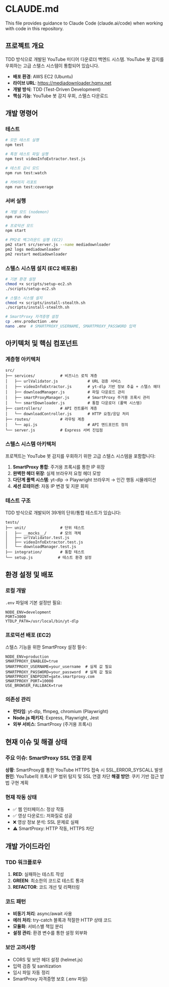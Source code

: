 # CLAUDE.md

This file provides guidance to Claude Code (claude.ai/code) when working with code in this repository.

## 프로젝트 개요

TDD 방식으로 개발된 YouTube 미디어 다운로더 백엔드 시스템. YouTube 봇 감지를 우회하는 고급 스텔스 시스템이 통합되어 있습니다.

- **배포 환경**: AWS EC2 (Ubuntu)
- **라이브 URL**: https://mediadownloader.hqmx.net
- **개발 방식**: TDD (Test-Driven Development)
- **핵심 기능**: YouTube 봇 감지 우회, 스텔스 다운로드

## 개발 명령어

### 테스트
```bash
# 모든 테스트 실행
npm test

# 특정 테스트 파일 실행
npm test videoInfoExtractor.test.js

# 테스트 감시 모드
npm run test:watch

# 커버리지 리포트
npm run test:coverage
```

### 서버 실행
```bash
# 개발 모드 (nodemon)
npm run dev

# 프로덕션 모드
npm start

# PM2로 백그라운드 실행 (EC2)
pm2 start src/server.js --name mediadownloader
pm2 logs mediadownloader
pm2 restart mediadownloader
```

### 스텔스 시스템 설치 (EC2 배포용)
```bash
# 기본 환경 설정
chmod +x scripts/setup-ec2.sh
./scripts/setup-ec2.sh

# 스텔스 시스템 설치
chmod +x scripts/install-stealth.sh
./scripts/install-stealth.sh

# SmartProxy 자격증명 설정
cp .env.production .env
nano .env  # SMARTPROXY_USERNAME, SMARTPROXY_PASSWORD 입력
```

## 아키텍처 및 핵심 컴포넌트

### 계층형 아키텍처
```
src/
├── services/           # 비즈니스 로직 계층
│   ├── urlValidator.js             # URL 검증 서비스
│   ├── videoInfoExtractor.js       # yt-dlp 기반 정보 추출 + 스텔스 헤더
│   ├── downloadManager.js          # 파일 다운로드 관리
│   ├── smartProxyManager.js        # SmartProxy 주거용 프록시 관리
│   └── smartDownloader.js          # 통합 다운로더 (폴백 시스템)
├── controllers/        # API 컨트롤러 계층
│   └── downloadController.js       # HTTP 요청/응답 처리
├── routes/             # 라우팅 계층
│   └── api.js                      # API 엔드포인트 정의
└── server.js           # Express 서버 진입점
```

### 스텔스 시스템 아키텍처
프로젝트는 YouTube 봇 감지를 우회하기 위한 고급 스텔스 시스템을 포함합니다:

1. **SmartProxy 통합**: 주거용 프록시를 통한 IP 위장
2. **완벽한 헤더 위장**: 실제 브라우저 요청 헤더 모방
3. **다단계 폴백 시스템**: yt-dlp → Playwright 브라우저 → 인간 행동 시뮬레이션
4. **세션 로테이션**: 자동 IP 변경 및 지문 회피

### 테스트 구조
TDD 방식으로 개발되어 39개의 단위/통합 테스트가 있습니다:
```
tests/
├── unit/               # 단위 테스트
│   ├── __mocks__/      # 모의 객체
│   ├── urlValidator.test.js
│   ├── videoInfoExtractor.test.js
│   └── downloadManager.test.js
├── integration/        # 통합 테스트
└── setup.js           # 테스트 환경 설정
```

## 환경 설정 및 배포

### 로컬 개발
`.env` 파일에 기본 설정만 필요:
```env
NODE_ENV=development
PORT=3000
YTDLP_PATH=/usr/local/bin/yt-dlp
```

### 프로덕션 배포 (EC2)
스텔스 기능을 위한 SmartProxy 설정 필수:
```env
NODE_ENV=production
SMARTPROXY_ENABLED=true
SMARTPROXY_USERNAME=your_username  # 실제 값 필요
SMARTPROXY_PASSWORD=your_password  # 실제 값 필요
SMARTPROXY_ENDPOINT=gate.smartproxy.com
SMARTPROXY_PORT=10000
USE_BROWSER_FALLBACK=true
```

### 의존성 관리
- **런타임**: yt-dlp, ffmpeg, chromium (Playwright)
- **Node.js 패키지**: Express, Playwright, Jest
- **외부 서비스**: SmartProxy (주거용 프록시)

## 현재 이슈 및 해결 상태

### 주요 이슈: SmartProxy SSL 연결 문제
**상황**: SmartProxy를 통한 YouTube HTTPS 접속 시 SSL_ERROR_SYSCALL 발생
**원인**: YouTube의 프록시 IP 범위 탐지 및 SSL 연결 차단
**해결 방안**: 쿠키 기반 접근 방법 구현 계획

### 현재 작동 상태
- ✅ 웹 인터페이스: 정상 작동
- ✅ 영상 다운로드: 저화질로 성공
- ❌ 영상 정보 분석: SSL 문제로 실패
- ⚠️ SmartProxy: HTTP 작동, HTTPS 차단

## 개발 가이드라인

### TDD 워크플로우
1. **RED**: 실패하는 테스트 작성
2. **GREEN**: 최소한의 코드로 테스트 통과
3. **REFACTOR**: 코드 개선 및 리팩터링

### 코드 패턴
- **비동기 처리**: async/await 사용
- **에러 처리**: try-catch 블록과 적절한 HTTP 상태 코드
- **모듈화**: 서비스별 책임 분리
- **설정 관리**: 환경 변수를 통한 설정 외부화

### 보안 고려사항
- CORS 및 보안 헤더 설정 (helmet.js)
- 입력 검증 및 sanitization
- 임시 파일 자동 정리
- SmartProxy 자격증명 보호 (.env 파일)